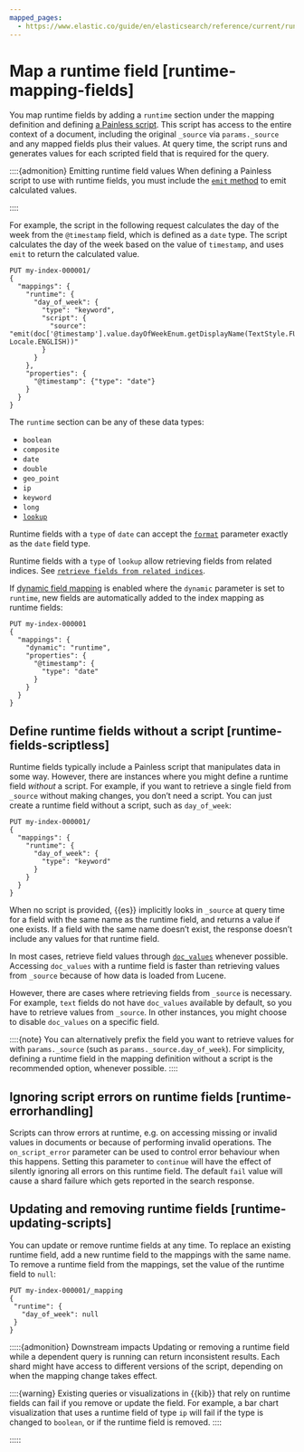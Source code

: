 ```yaml
---
mapped_pages:
  - https://www.elastic.co/guide/en/elasticsearch/reference/current/runtime-mapping-fields.html
---
```


# Map a runtime field [runtime-mapping-fields]

You map runtime fields by adding a `runtime` section under the mapping definition and defining [a Painless script](../../../explore-analyze/scripting/modules-scripting-using.md). This script has access to the entire context of a document, including the original `_source` via `params._source` and any mapped fields plus their values. At query time, the script runs and generates values for each scripted field that is required for the query.

::::{admonition} Emitting runtime field values
When defining a Painless script to use with runtime fields, you must include the [`emit` method](asciidocalypse://docs/elasticsearch/docs/reference/scripting-languages/painless/painless-runtime-fields-context.md) to emit calculated values.

::::


For example, the script in the following request calculates the day of the week from the `@timestamp` field, which is defined as a `date` type. The script calculates the day of the week based on the value of `timestamp`, and uses `emit` to return the calculated value.

```console
PUT my-index-000001/
{
  "mappings": {
    "runtime": {
      "day_of_week": {
        "type": "keyword",
        "script": {
          "source": "emit(doc['@timestamp'].value.dayOfWeekEnum.getDisplayName(TextStyle.FULL, Locale.ENGLISH))"
        }
      }
    },
    "properties": {
      "@timestamp": {"type": "date"}
    }
  }
}
```

The `runtime` section can be any of these data types:

* `boolean`
* `composite`
* `date`
* `double`
* `geo_point`
* `ip`
* `keyword`
* `long`
* [`lookup`](retrieve-runtime-field.md#lookup-runtime-fields)

Runtime fields with a `type` of `date` can accept the [`format`](asciidocalypse://docs/elasticsearch/docs/reference/elasticsearch/mapping-reference/mapping-date-format.md) parameter exactly as the `date` field type.

Runtime fields with a `type` of `lookup` allow retrieving fields from related indices. See [`retrieve fields from related indices`](retrieve-runtime-field.md#lookup-runtime-fields).

If [dynamic field mapping](dynamic-field-mapping.md) is enabled where the `dynamic` parameter is set to `runtime`, new fields are automatically added to the index mapping as runtime fields:

```console
PUT my-index-000001
{
  "mappings": {
    "dynamic": "runtime",
    "properties": {
      "@timestamp": {
        "type": "date"
      }
    }
  }
}
```

## Define runtime fields without a script [runtime-fields-scriptless]

Runtime fields typically include a Painless script that manipulates data in some way. However, there are instances where you might define a runtime field *without* a script. For example, if you want to retrieve a single field from `_source` without making changes, you don’t need a script. You can just create a runtime field without a script, such as `day_of_week`:

```console
PUT my-index-000001/
{
  "mappings": {
    "runtime": {
      "day_of_week": {
        "type": "keyword"
      }
    }
  }
}
```

When no script is provided, {{es}} implicitly looks in `_source` at query time for a field with the same name as the runtime field, and returns a value if one exists. If a field with the same name doesn’t exist, the response doesn’t include any values for that runtime field.

In most cases, retrieve field values through [`doc_values`](asciidocalypse://docs/elasticsearch/docs/reference/elasticsearch/mapping-reference/doc-values.md) whenever possible. Accessing `doc_values` with a runtime field is faster than retrieving values from `_source` because of how data is loaded from Lucene.

However, there are cases where retrieving fields from `_source` is necessary. For example, `text` fields do not have `doc_values` available by default, so you have to retrieve values from `_source`. In other instances, you might choose to disable `doc_values` on a specific field.

::::{note} 
You can alternatively prefix the field you want to retrieve values for with `params._source` (such as `params._source.day_of_week`). For simplicity, defining a runtime field in the mapping definition without a script is the recommended option, whenever possible.
::::



## Ignoring script errors on runtime fields [runtime-errorhandling]

Scripts can throw errors at runtime, e.g. on accessing missing or invalid values in documents or because of performing invalid operations. The `on_script_error` parameter can be used to control error behaviour when this happens. Setting this parameter to `continue` will have the effect of silently ignoring all errors on this runtime field. The default `fail` value will cause a shard failure which gets reported in the search response.


## Updating and removing runtime fields [runtime-updating-scripts]

You can update or remove runtime fields at any time. To replace an existing runtime field, add a new runtime field to the mappings with the same name. To remove a runtime field from the mappings, set the value of the runtime field to `null`:

```console
PUT my-index-000001/_mapping
{
 "runtime": {
   "day_of_week": null
 }
}
```

:::::{admonition} Downstream impacts
Updating or removing a runtime field while a dependent query is running can return inconsistent results. Each shard might have access to different versions of the script, depending on when the mapping change takes effect.

::::{warning} 
Existing queries or visualizations in {{kib}} that rely on runtime fields can fail if you remove or update the field. For example, a bar chart visualization that uses a runtime field of type `ip` will fail if the type is changed to `boolean`, or if the runtime field is removed.
::::


:::::



